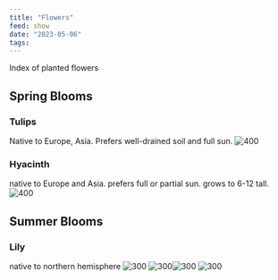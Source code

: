 ```yaml
---
title: "Flowers"
feed: show
date: "2023-05-06"
tags: 
---
```

Index of planted flowers

## Spring Blooms
### Tulips

Native to Europe, Asia. Prefers well-drained soil and full sun.
![400](notes/nature/plants/images/tulips.png)

### Hyacinth
native to Europe and Asia. prefers full or partial sun. grows to 6-12 tall.
![400](notes/nature/plants/images/hyacinth.png)
## Summer Blooms
### Lily
native to northern hemisphere
![300](notes/nature/plants/images/lily.yellow.png)
![300](notes/nature/plants/images/lily.red.png)![300](notes/nature/plants/images/lily.red2.png) ![300](notes/nature/plants/images/lily.pink.png)